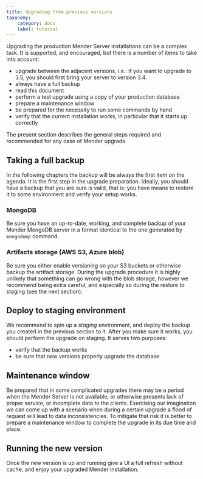 ```yaml
---
title: Upgrading from previous versions
taxonomy:
    category: docs
    label: tutorial
---
```


Upgrading the production Mender Server installations can be a complex task.
It is supported, and encouraged, but there is a number of items to take
into account:

* upgrade between the adjacent versions, i.e.: if you want to upgrade to 3.5,
 you should first bring your server to version 3.4.
* always have a full backup
* read this document
* perform a test upgrade using a copy of your production database
* prepare a maintenance window
* be prepared for the necessity to run some commands by hand
* verify that the current installation works,
 in particular that it starts up correctly

The present section describes the general steps required and recommended 
for any case of Mender upgrade.

## Taking a full backup

In the following chapters the backup will be always the first item on the agenda.
It is the first step in the upgrade preparation. Ideally, you should have a backup
that you are sure is valid, that is: you have means to restore it to some environment
and verify your setup works.

### MongoDB

Be sure you have an up-to-date, working, and complete backup of your Mender MongoDB server
in a format identical to the one generated by `mongodump` command.

### Artifacts storage (AWS S3, Azure blob)

Be sure you either enable versioning on your S3 buckets or otherwise backup the artifact
storage. During the upgrade procedure it is highly unlikely that something can go wrong
with the blob storage, however we recommend being extra careful, and especially so during
the restore to staging (see the next section).

## Deploy to staging environment

We recommend to spin up a _staging_ environment, and deploy the backup you created
in the previous section to it. After you make sure it works, you should perform
the upgrade on staging. It serves two purposes:

* verify that the backup works
* be sure that new versions properly upgrade the database

## Maintenance window

Be prepared that in some complicated upgrades there may be a period when the Mender Server
is not available, or otherwise presents lack of proper service, or incomplete data to the clients.
Exercising our imagination we can come up with a scenario when during a certain upgrade a flood
of request will lead to data inconsistencies. To mitigate that risk it is better to prepare
a maintenance window to complete the upgrade in its due time and place.

## Running the new version

Once the new version is up and running give a UI a full refresh without cache, and enjoy your
upgraded Mender installation.

